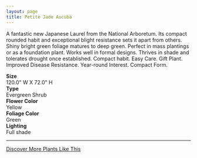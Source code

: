 ```yaml
---
layout: page
title: Petite Jade Aucuba
---
```


<div class="row">
  <div class="col-md-4">
    <div class="plant-image plant-image-large" style="background-image: url(&quot;https://s3-us-west-1.amazonaws.com/images.plantwithbloom.com/petite_jade_aucuba.jpg&quot;);"></div>
  </div>
  <div class="col-md-8">
    <div>
      <p>A fantastic new Japanese Laurel from the National Arboretum. Its compact rounded habit and exceptional blight resistance sets it apart from others. Shiny bright green foliage matures to deep green. Perfect in mass plantings or as a foundation plant. Works well in formal designs. Thrives in shade and tolerates drought once established. Compact habit. Easy Care. Gift Plant. Improved Disease Resistance. Year-round Interest. Compact Form.</p>
      <div class="row">
        <div class="col-md-3">
          <strong>Size</strong>
        </div>
        <div class="col-md-9">120.0" W X 72.0" H</div>
      </div>
      <div class="row">
        <div class="col-md-3">
          <strong>Type</strong>
        </div>
        <div class="col-md-9">Evergreen Shrub</div>
      </div>
      <div class="row">
        <div class="col-md-3">
          <strong>Flower Color</strong>
        </div>
        <div class="col-md-9">Yellow</div>
      </div>
      <div class="row">
        <div class="col-md-3">
          <strong>Foliage Color</strong>
        </div>
        <div class="col-md-9">Green</div>
      </div>
      <div class="row">
        <div class="col-md-3">
          <strong>Lighting</strong>
        </div>
        <div class="col-md-9">Full shade</div>
      </div>
    </div>
    <hr/>
    <a class="btn btn-default" href="http://app.plantwithbloom.com/search">Discover More Plants Like This</a>
  </div>
</div>
